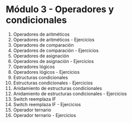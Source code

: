 # Módulo 3 - Operadores y condicionales
01. Operadores de aritméticos
02. Operadores de aritméticos - Ejercicios
03. Operadores de comparación
04. Operadores de comparación - Ejercicios
05. Operadores de asignación
06. Operadores de asignación - Ejercicios
07. Operadores lógicos
08. Operadores lógicos - Ejercicios
09. Estructuras condicionales
10. Estructuras condicionales - Ejercicios
11. Anidamiento de estructuras condicionales
12. Anidamiento de estructuras condicionales - Ejercicios
13. Switch reemplaza IF
14. Switch reemplaza IF - Ejercicios
15. Operador ternario
15. Operador ternario - Ejercicios